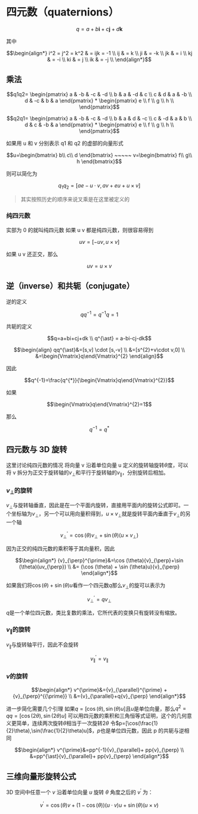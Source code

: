 # 四元数（quaternions）

```math
q = a + b\mathbf{i} + c\mathbf{j} + d\mathbf{k}
```

其中

```math
\begin{align*}
i^2 = j^2 = k^2 & = ijk = -1 \\
ij & = k \\
ji & = -k \\
jk & = i \\
kj & = -i \\
ki & = j \\
ik & = -j \\
\end{align*}
```

## 乘法

```math
q1q2=

\begin{pmatrix}
a & -b & -c & -d \\
b &  a & -d &  c \\
c &  d &  a & -b \\
d & -c &  b &  a
\end{pmatrix}

*

\begin{pmatrix}
e \\
f \\
g \\
h \\
\end{pmatrix}
```

```math
q2q1=

\begin{pmatrix}
a & -b & -c & -d \\
b &  a &  d & -c \\
c & -d &  a &  b \\
d &  c & -b &  a
\end{pmatrix}

*

\begin{pmatrix}
e \\
f \\
g \\
h \\
\end{pmatrix}
```

如果用 u 和 v 分别表示 q1 和 q2 的虚部的向量形式

```math
u=\begin{bmatrix}
b\\
c\\
d
\end{bmatrix}
~~~~~
v=\begin{bmatrix}
f\\
g\\
h
\end{bmatrix}
```

则可以简化为

```math
q_1 q_2 = [ae- u\cdot v,  av + eu+u\times v]
```

> 其实按照历史的顺序来说叉乘是在这里被定义的

### 纯四元数

实部为 0 的就叫纯四元数
如果 u v 都是纯四元数，则很容易得到

```math
uv=[-{u}{v},{u}\times {v}]
```

如果 u v 还正交，那么

```math
uv={u}\times {v}
```

## 逆（inverse）和共轭（conjugate）

逆的定义

```math
qq^{-1}=q^{-1}q=1
```

共轭的定义

```math
q=a+bi+cj+dk \\
q^{\ast} = a-bi-cj-dk
```

```math
\begin{align}
qq^{\ast}&=[s,v] \cdot [s,-v] \\
&=[s^{2}+v\cdot v,0] \\
&=\begin{Vmatrix}q\end{Vmatrix}^{2}
\end{align}
```

因此

```math
q^{-1}=\frac{q^{*}}{\begin{Vmatrix}q\end{Vmatrix}^{2}}
```

如果

```math
\begin{Vmatrix}q\end{Vmatrix}^{2}=1
```

那么

```math
q^{-1}=q^{\ast}
```

## 四元数与 3D 旋转

这里讨论纯四元数的情况
将向量 v 沿着单位向量 u 定义的旋转轴旋转$\theta$度，可以将 v 拆分为正交于旋转轴的${v}_{\perp}$和平行于旋转轴的${v}_{\parallel}$，分别旋转后相加。

### ${v}_{\perp}$的旋转

${v}_{\perp}$与旋转轴垂直，因此是在一个平面内旋转，直接用平面内的旋转公式即可。一个坐标轴为${v}_{\perp}$，另一个可以用向量积得到，$u\times{v}_{\perp}$就是旋转平面内垂直于${v}_{\perp}$的另一个轴

```math
{v}_{\perp}^{{\prime}}=\cos (\theta){v}_{\perp}+\sin (\theta)(u\times v_{\perp})
```

因为正交的纯四元数的乘积等于其向量积，因此

```math
\begin{align*}
{v}_{\perp}^{\prime}&=\cos (\theta){v}_{\perp}+\sin (\theta)(uv_{\perp}) \\
&= (\cos (\theta) + \sin (\theta)u){v}_{\perp}
\end{align*}
```

如果我们将$\cos (\theta) + \sin (\theta)u$看作一个四元数$q$那么${v}_{\perp}$的旋可以表示为

```math
{v}_{\perp}^{{\prime}}=q{v}_{\perp}
```

$q$是一个单位四元数，类比复数的乘法，它所代表的变换只有旋转没有缩放。

### ${v}_{\parallel}$的旋转

${v}_{\parallel}$与旋转轴平行，因此不会旋转

```math
{v}_{\parallel}^{\prime}={v}_{\parallel}
```

### $v$的旋转

```math
\begin{align*}
v^{\prime}&={v}_{\parallel}^{\prime} + {v}_{\perp}^{{\prime}} \\
&={v}_{\parallel}+q{v}_{\perp}
\end{align*}
```

进一步简化需要几个引理
如果$q=[\cos(\theta),\sin(\theta)u]$且$u$是单位向量，那么$q^{2}=qq=[\cos(2\theta),\sin(2\theta)u]$
可以用四元数的乘积和三角恒等式证明，这个的几何意义更简单，连续两次旋转$\theta$相当于一次旋转$2\theta$
令$p=[\cos(\frac{1}{2}\theta),\sin(\frac{1}{2}\theta)u]$，$p$也是单位四元数，因此 p 的共轭与逆相同

```math
\begin{align*}
v^{\prime}&=pp^{-1}{v}_{\parallel}+ pp{v}_{\perp} \\
&=pp^{\ast}{v}_{\parallel}+ pp{v}_{\perp}
\end{align*}
```

## 三维向量形旋转公式

3D 空间中任意一个 $v$ 沿着单位向量 $u$ 旋转 $θ$ 角度之后的 ${v}^{\prime}$ 为：

```math
{v}^{\prime}= \cos(\theta)v+(1-\cos (\theta))(u\cdot v)u+\sin(\theta)(u\times v)
```
